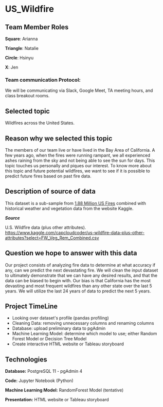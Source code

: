 # US_Wildfire

## Team Member Roles
**Square**: Arianna

**Triangle**: Natalie

**Circle**: Hsinyu

**X**: Jen

### Team communication Protocol:
We will be communicating via Slack, Google Meet, TA meeting hours, and class breakout rooms.

## Selected topic
Wildfires across the United States. 

## Reason why we selected this topic
The members of our team live or have lived in the Bay Area of California. A few years ago, when the fires were running rampant, we all experienced ashes raining from the sky and not being able to see the sun for days. This topic touches us personally and piques our interest. To know more about this topic and future potential wildfires, we want to see if it is possible to predict future fires based on past fire data.

## Description of source of data
This dataset is a sub-sample from [1.88 Million US Fires]( https://www.kaggle.com/rtatman/188-million-us-wildfires) combined with historical weather and vegetation data from the website Kaggle. 

***Source***

U.S. Wildfire data (plus other attributes). https://www.kaggle.com/capcloudcoder/us-wildfire-data-plus-other-attributes?select=FW_Veg_Rem_Combined.csv

## Question we hope to answer with this data
Our project consists of analyzing fire data to determine at what accuracy if any, can we predict the next devastating fire. We will clean the input dataset to ultimately demonstrate that we can have any desired results, and that the data can be biased to begin with. Our bias is that California has the most devasting and most frequent wildfires than any other state over the last 5 years. We will utilize the last 24 years of data to predict the next 5 years.

## Project TimeLine
- Looking over dataset's profile (pandas profiling)
- Cleaning Data: removing unnecessary columns and renaming columns
- Database: upload preliminary data to pgAdmin
- Machine Learning Model: determine which model to use; either Random Forest Model or Decision Tree Model
- Create interactive HTML website or Tableau storyboard 

## Technologies 
**Database:** PostgreSQL 11 - pgAdmin 4

**Code:** Jupyter Notebook (Python)

**Machine Learning Model:** RandomForest Model (tentative)

**Presentation:** HTML website or Tableau storyboard

